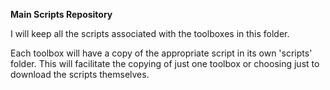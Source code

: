 **Main Scripts Repository**

I will keep all the scripts associated with the toolboxes in this folder.

Each toolbox will have a copy of the appropriate script in its own 'scripts' folder.  This will facilitate the copying of just one toolbox or choosing just to download the scripts themselves.


